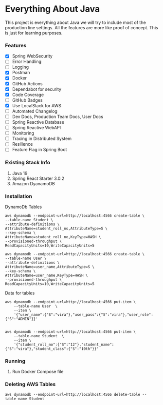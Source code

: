 # Everything About Java

This project is everything about Java we will try to include most of the production line settings.
All the features are more like proof of concept. This is just for learning purposes.

### Features

- [x] Spring WebSecurity
- [ ] Error Handling
- [ ] Logging
- [x] Postman
- [x] Docker
- [x] GitHub Actions
- [x] Dependabot for security
- [x] Code Coverage
- [ ] GitHub Badges
- [x] Use LocalStack for AWS
- [ ] Automated Changelog
- [ ] Dev Docs, Production Team Docs, User Docs
- [ ] Spring Reactive Database
- [ ] Spring Reactive WebAPI
- [ ] Monitoring
- [ ] Tracing in Distributed System
- [ ] Resilience
- [ ] Feature Flag in Spring Boot

### Existing Stack Info

1. Java 19
2. Spring React Starter 3.0.2
3. Amazon DyanamoDB

### Installation

DynamoDb Tables

```
aws dynamodb --endpoint-url=http://localhost:4566 create-table \
--table-name Student \
--attribute-definitions \
AttributeName=student_roll_no,AttributeType=S \
--key-schema \
AttributeName=student_roll_no,KeyType=HASH \
--provisioned-throughput \
ReadCapacityUnits=10,WriteCapacityUnits=5

aws dynamodb --endpoint-url=http://localhost:4566 create-table \
--table-name User \
--attribute-definitions \
AttributeName=user_name,AttributeType=S \
--key-schema \
AttributeName=user_name,KeyType=HASH \
--provisioned-throughput \
ReadCapacityUnits=10,WriteCapacityUnits=5

```

Data for tables

```
aws dynamodb --endpoint-url=http://localhost:4566 put-item \
    --table-name User  \
    --item \
    '{"user_name":{"S":"vira"},"user_pass":{"S":"vira"},"user_role":{"S":"ADMIN"}}'
    
    
aws dynamodb --endpoint-url=http://localhost:4566 put-item \
    --table-name Student  \
    --item \
    '{"student_roll_no":{"S":"12"},"student_name":{"S":"vira"},"student_class":{"S":"10th"}}'
```

### Running

1. Run Docker Compose file

### Deleting AWS Tables

```
aws dynamodb --endpoint-url=http://localhost:4566 delete-table --table-name Student
```
